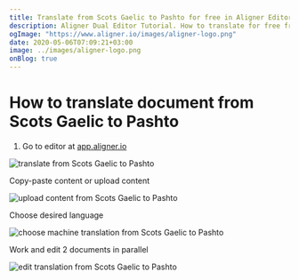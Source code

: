 ```yaml
---
title: Translate from Scots Gaelic to Pashto for free in Aligner Editor
description: Aligner Dual Editor Tutorial. How to translate for free from Scots Gaelic to Pashto. Aligner is multilingual document management platform. 
ogImage: "https://www.aligner.io/images/aligner-logo.png"
date: 2020-05-06T07:09:21+03:00
image: ../images/aligner-logo.png
onBlog: true
---
```


# How to translate document from Scots Gaelic to Pashto

1. Go to editor at [app.aligner.io](https://app.aligner.io "Aligner App web page")

![translate from Scots Gaelic to Pashto](../aligner-blank-editor.png "translate from Scots Gaelic to Pashto")

Copy-paste content or upload content

![upload content from Scots Gaelic to Pashto](../aligner-uploaded-document.png "upload content from Scots Gaelic to Pashto")

Choose desired language

![choose machine translation from Scots Gaelic to Pashto](../aligner-language-dropdown.png "choose machine translation from Scots Gaelic to Pashto")

Work and edit 2 documents in parallel

![edit translation from Scots Gaelic to Pashto](../aligner-double-sitded-editor.png "edit translation from Scots Gaelic to Pashto")


